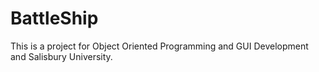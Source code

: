 # BattleShip
This is a project for Object Oriented Programming and GUI Development and Salisbury University.
